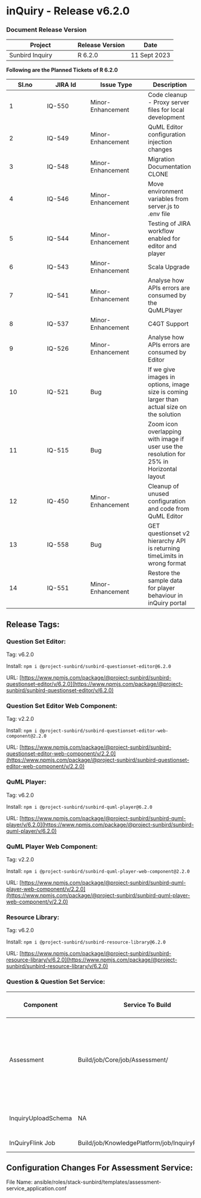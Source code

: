 # inQuiry - Release v6.2.0

### Document Release Version

<table><thead><tr><th width="167">Project</th><th>Release Version</th><th>Date</th></tr></thead><tbody><tr><td>Sunbird Inquiry</td><td>R 6.2.0</td><td>11 Sept 2023</td></tr></tbody></table>

**Following are the Planned Tickets of R 6.2.0**

<table><thead><tr><th width="85">Sl.no</th><th width="100">JIRA Id</th><th width="138">Issue Type</th><th>Description</th></tr></thead><tbody><tr><td>1</td><td>IQ-550</td><td>Minor-Enhancement</td><td>Code cleanup - Proxy server files for local development</td></tr><tr><td>2</td><td>IQ-549</td><td>Minor-Enhancement</td><td>QuML Editor configuration injection changes</td></tr><tr><td>3</td><td>IQ-548</td><td>Minor-Enhancement</td><td>Migration Documentation CLONE</td></tr><tr><td>4</td><td>IQ-546</td><td>Minor-Enhancement</td><td>Move environment variables from server.js to .env file</td></tr><tr><td>5</td><td>IQ-544</td><td>Minor-Enhancement</td><td>Testing of JIRA workflow enabled for editor and player</td></tr><tr><td>6</td><td>IQ-543</td><td>Minor-Enhancement</td><td>Scala Upgrade</td></tr><tr><td>7</td><td>IQ-541</td><td>Minor-Enhancement</td><td>Analyse how APIs errors are consumed by the QuMLPlayer</td></tr><tr><td>8</td><td>IQ-537</td><td>Minor-Enhancement</td><td>C4GT Support</td></tr><tr><td>9</td><td>IQ-526</td><td>Minor-Enhancement</td><td>Analyse how APIs errors are consumed by Editor</td></tr><tr><td>10</td><td>IQ-521</td><td>Bug</td><td>If we give images in options, image size is coming larger than actual size on the solution</td></tr><tr><td>11</td><td>IQ-515</td><td>Bug</td><td>Zoom icon overlapping with image if user use the resolution for 25% in Horizontal layout</td></tr><tr><td>12</td><td>IQ-450</td><td>Minor-Enhancement</td><td>Cleanup of unused configuration and code from QuML Editor</td></tr><tr><td>13</td><td>IQ-558</td><td>Bug</td><td>GET questionset v2 hierarchy API is returning timeLimits in wrong format</td></tr><tr><td>14</td><td>IQ-551</td><td>Minor-Enhancement</td><td>Restore the sample data for player behaviour in inQuiry portal</td></tr></tbody></table>

## Release Tags:

### Question Set **Editor**:

Tag: v6.2.0

Install: `npm i @project-sunbird/sunbird-questionset-editor@6.2.0`

URL: [https://www.npmjs.com/package/@project-sunbird/sunbird-questionset-editor/v/6.2.0](https://www.npmjs.com/package/@project-sunbird/sunbird-questionset-editor/v/6.2.0)

### Question Set **Editor Web Component**:

Tag: v2.2.0

Install: `npm i @project-sunbird/sunbird-questionset-editor-web-component@2.2.0`

URL: [https://www.npmjs.com/package/@project-sunbird/sunbird-questionset-editor-web-component/v/2.2.0](https://www.npmjs.com/package/@project-sunbird/sunbird-questionset-editor-web-component/v/2.2.0)

### QuML Player:

Tag: v6.2.0

Install: `npm i @project-sunbird/sunbird-quml-player@6.2.0`

URL: [https://www.npmjs.com/package/@project-sunbird/sunbird-quml-player/v/6.2.0](https://www.npmjs.com/package/@project-sunbird/sunbird-quml-player/v/6.2.0)

### QuML Player Web Component:

Tag: v2.2.0

Install: `npm i @project-sunbird/sunbird-quml-player-web-component@2.2.0`

URL: [https://www.npmjs.com/package/@project-sunbird/sunbird-quml-player-web-component/v/2.2.0](https://www.npmjs.com/package/@project-sunbird/sunbird-quml-player-web-component/v/2.2.0)

### Resource Library:&#x20;

Tag: v6.2.0

Install: `npm i @project-sunbird/sunbird-resource-library@6.2.0`

URL: [https://www.npmjs.com/package/@project-sunbird/sunbird-resource-library/v/6.2.0](https://www.npmjs.com/package/@project-sunbird/sunbird-resource-library/v/6.2.0)

### Question & Question Set Service:

<table><thead><tr><th width="141">Component</th><th>Service To Build</th><th>Build Tag</th><th>Core Release Tag</th><th width="130">Service To Deploy</th><th>Deploy Tag</th><th width="328">Comment</th></tr></thead><tbody><tr><td>Assessment</td><td>Build/job/Core/job/Assessment/ </td><td><a href="https://github.com/Sunbird-inQuiry/inquiry-api-service/tree/release-6.0.0_RC1">release-6.0.0_RC1</a></td><td><a href="https://github.com/Sunbird-Knowlg/knowledge-platform/tree/release-5.6.0_RC1">release-5.6.0_RC1</a></td><td>Deploy/job/dev/job/Kubernetes/job/Assessment/</td><td><a href="https://github.com/project-sunbird/sunbird-devops/tree/release-6.0.0-inquiry_RC1">release-6.0.0-inquiry_RC1</a><br></td><td>New Configuration Added:<br>Please Refer to <a href="inquiry-release-v6.2.0.md#configuration-changes-for-assessment-service">Configuration Section</a> <br>Note: V2 API need to be onboarded.<br>Ref: <a href="https://github.com/project-sunbird/sunbird-devops/compare/release-5.6.0-inquiry...release-6.0.0-inquiry">https://github.com/project-sunbird/sunbird-devops/compare/release-5.6.0-inquiry...release-6.0.0-inquiry</a><br></td></tr><tr><td>InquiryUploadSchema</td><td>NA</td><td>NA</td><td>NA</td><td>Deploy/job/dev/job/Kubernetes/job/InquiryUploadSchema/</td><td>NA</td><td>Schema Should be Uploaded For Question &#x26; QuestionSet using <a href="https://github.com/project-sunbird/sunbird-devops/tree/release-6.0.0-inquiry_RC1">release-6.0.0-inquiry_RC1</a></td></tr><tr><td>InQuiryFlink Job</td><td>Build/job/KnowledgePlatform/job/InquiryFlinkJob</td><td><a href="https://github.com/Sunbird-inQuiry/data-pipeline/tree/release-6.2.0_RC1">release-6.2.0_RC1</a></td><td>Not Applicable</td><td>Deploy/job/dev/job/KnowledgePlatform/job/InquiryFlinkJob/</td><td><a href="https://github.com/Sunbird-inQuiry/data-pipeline/tree/release-6.2.0_RC1">release-6.2.0_RC1</a></td><td>No Configuration Changes</td></tr></tbody></table>

## Configuration Changes For Assessment Service:

File Name: ansible/roles/stack-sunbird/templates/assessment-service\_application.conf
